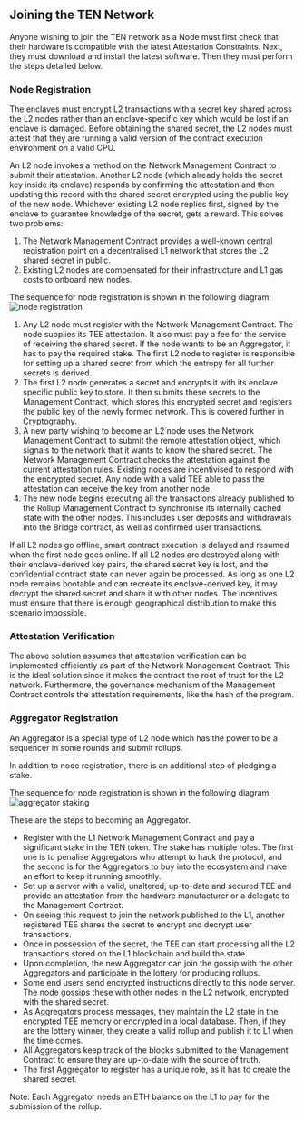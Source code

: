 ## Joining the TEN Network
Anyone wishing to join the TEN network as a Node must first check that their hardware is compatible with the latest Attestation Constraints. Next, they must download and install the latest software. Then they must perform the steps detailed below.

### Node Registration
The enclaves must encrypt L2 transactions with a secret key shared across the L2 nodes rather than an enclave-specific key which would be lost if an enclave is damaged.
Before obtaining the shared secret, the L2 nodes must attest that they are running a valid version of the contract execution environment on a valid CPU.

An L2 node invokes a method on the Network Management Contract to submit their attestation. Another L2 node (which already holds the secret key inside its enclave) responds by confirming the attestation and then updating this record with the shared secret encrypted using the public key of the new node. Whichever existing L2 node replies first, signed by the enclave to guarantee knowledge of the secret, gets a reward. This solves two problems: 
1. The Network Management Contract provides a well-known central registration point on a decentralised L1 network that stores the L2 shared secret in public.
2. Existing L2 nodes are compensated for their infrastructure and L1 gas costs to onboard new nodes.

The sequence for node registration is shown in the following diagram:
![node registration](./images/node-registration.png)

1. Any L2 node must register with the Network Management Contract. The node supplies its TEE attestation. It also must pay a fee for the service of receiving the shared secret. If the node wants to be an Aggregator, it has to pay the required stake. The first L2 node to register is responsible for setting up a shared secret from which the entropy for all further secrets is derived.
2. The first L2 node generates a secret and encrypts it with its enclave specific public key to store. It then submits these secrets to the Management Contract, which stores this encrypted secret and registers the public key of the newly formed network. This is covered further in [Cryptography](./cryptography).
3. A new party wishing to become an L2 node uses the Network Management Contract to submit the remote attestation object, which signals to the network that it wants to know the shared secret. The Network Management Contract checks the attestation against the current attestation rules. Existing nodes are incentivised to respond with the encrypted secret. Any node with a valid TEE able to pass the attestation can receive the key from another node.
4. The new node begins executing all the transactions already published to the Rollup Management Contract to synchronise its internally cached state with the other nodes. This includes user deposits and withdrawals into the Bridge contract, as well as confirmed user transactions.

If all L2 nodes go offline, smart contract execution is delayed and resumed when the first node goes online.
If all L2 nodes are destroyed along with their enclave-derived key pairs, the shared secret key is lost, and the confidential contract state can never again be processed. As long as one L2 node remains bootable and can recreate its enclave-derived key, it may decrypt the shared secret and share it with other nodes. The incentives must ensure that there is enough geographical distribution to make this scenario impossible.

### Attestation Verification
The above solution assumes that attestation verification can be implemented efficiently as part of the Network Management Contract. This is the ideal solution since it makes the contract the root of trust for the L2 network. Furthermore, the governance mechanism of the Management Contract controls the attestation requirements, like the hash of the program.

### Aggregator Registration
An Aggregator is a special type of L2 node which has the power to be a sequencer in some rounds and submit rollups.

In addition to node registration, there is an additional step of pledging a stake.

The sequence for node registration is shown in the following diagram:
![aggregator staking](./images/aggregator-stake.png)

These are the steps to becoming an Aggregator.
* Register with the L1 Network Management Contract and pay a significant stake in the TEN token. The stake has multiple roles. The first one is to penalise Aggregators who attempt to hack the protocol, and the second is for the Aggregators to buy into the ecosystem and make an effort to keep it running smoothly.
* Set up a server with a valid, unaltered, up-to-date and secured TEE and provide an attestation from the hardware manufacturer or a delegate to the Management Contract.
* On seeing this request to join the network published to the L1, another registered TEE shares the secret to encrypt and decrypt user transactions.
* Once in possession of the secret, the TEE can start processing all the L2 transactions stored on the L1 blockchain and build the state.
* Upon completion, the new Aggregator can join the gossip with the other Aggregators and participate in the lottery for producing rollups.
* Some end users send encrypted instructions directly to this node server. The node gossips these with other nodes in the L2 network, encrypted with the shared secret.
* As Aggregators process messages, they maintain the L2 state in the encrypted TEE memory or encrypted in a local database. Then, if they are the lottery winner, they create a valid rollup and publish it to L1 when the time comes.
* All Aggregators keep track of the blocks submitted to the Management Contract to ensure they are up-to-date with the source of truth.
* The first Aggregator to register has a unique role, as it has to create the shared secret.

Note: Each Aggregator needs an ETH balance on the L1 to pay for the submission of the rollup.
